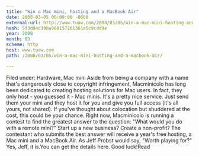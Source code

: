 ```yaml
---
title: "Win a Mac mini, hosting and a MacBook Air"
date: 2008-03-05 06:00:00 -0600
external-url: http://www.tuaw.com/2008/03/05/win-a-mac-mini-hosting-and-a-macbook-air/
hash: 5f3d04d39ba960157261361a5c9cdd9e
year: 2008
month: 03
scheme: http
host: www.tuaw.com
path: /2008/03/05/win-a-mac-mini-hosting-and-a-macbook-air/

---
```


Filed under: Hardware, Mac mini
Aside from being a company with a name that's dangerously close to copyright infringement, Macminicolo has long been dedicated to creating hosting solutions for Mac users. In fact, they only host - you guessed it - Mac minis. It's a pretty nice service. Just send them your mini and they host it for you and give you full access (it's all yours, not shared). If you've thought about colocation but shuddered at the cost, this could be your chance. Right now, Macminicolo is running a contest to find the greatest answer to the question: "What would you do with a remote mini?" Start up a new business? Create a non-profit? The contestant who submits the best answer will receive a year's free hosting, a Mac mini and a MacBook Air. As Jeff Probst would say, "Worth playing for?" Yes, Jeff, it is.You can get the details here. Good luck!Read
